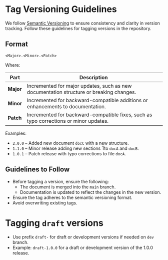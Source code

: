 # Tag Versioning Guidelines

We follow [Semantic Versioning](https://semver.org/) to ensure consistency and clarity in version tracking. Follow these guidelines for tagging versions in the repository.
## Format

```
<Major>.<Minor>.<Patch>
```

Where:

| Part      | Description                                                            |
| --------- | ---------------------------------------------------------------------- |
| **Major** | Incremented for major updates, such as new documentation structure or breaking changes. |
| **Minor** | Incremented for backward-compatible additions or enhancements to documentation. |
| **Patch** | Incremented for backward-compatible fixes, such as typo corrections or minor updates. |

Examples:

- `2.0.0` – Added new document `docC` with a new structure.
- `1.1.0` – Minor release adding new sections Tto `docA` and `docB`.
- `1.0.1` – Patch release with typo corrections to file `docA`.

## Guidelines to Follow

- Before tagging a version, ensure the following:
  - The document is merged into the `main` branch.
  - Documentation is updated to reflect the changes in the new version.
- Ensure the tag adheres to the semantic versioning format.
- Avoid overwriting existing tags.

# Tagging `draft` versions
- Use prefix `draft-` for draft or development versions if needed on `dev` branch.
- Example: `draft-1.0.0` for a draft or development version of the 1.0.0 release.
